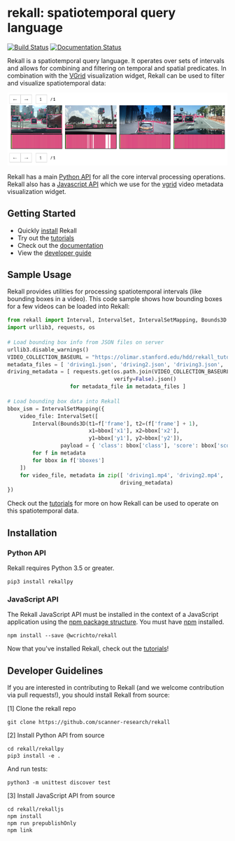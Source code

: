 # rekall: spatiotemporal query language

[![Build Status](https://travis-ci.com/scanner-research/rekall.svg?branch=master)](https://travis-ci.com/scanner-research/rekall)
[![Documentation Status](https://readthedocs.org/projects/rekallpy/badge/?version=latest)](https://rekallpy.readthedocs.io/en/latest/?badge=latest)

Rekall is a spatiotemporal query language. It operates over sets of intervals
and allows for combining and filtering on temporal and spatial predicates.
In combination with the [VGrid](https://github.com/scanner-research/vgrid)
visualization widget, Rekall can be used to filter and visualize spatiotemporal
data:

![rekall_preview](figs/rekall_preview.png)

Rekall has a main [Python API](https://github.com/scanner-research/rekall/tree/master/rekallpy)
for all the core interval processing operations. Rekall also has a
[Javascript API](https://github.com/scanner-research/rekall/tree/master/rekalljs)
which we use for the [vgrid](https://github.com/scanner-research/vgrid) video
metadata visualization widget.

## Getting Started
* Quickly [install](#installation) Rekall
* Try out the [tutorials](tutorials/)
* Check out the [documentation](https://rekallpy.readthedocs.io/en/latest/?badge=latest)
* View the [developer guide](#developer-guidelines)

## Sample Usage
Rekall provides utilities for processing spatiotemporal intervals (like bounding
boxes in a video).
This code sample shows how bounding boxes for a few videos can be loaded into
Rekall:
```python
from rekall import Interval, IntervalSet, IntervalSetMapping, Bounds3D
import urllib3, requests, os

# Load bounding box info from JSON files on server
urllib3.disable_warnings()
VIDEO_COLLECTION_BASEURL = "https://olimar.stanford.edu/hdd/rekall_tutorials/basics/"
metadata_files = [ 'driving1.json', 'driving2.json', 'driving3.json', 'driving4.json' ]
driving_metadata = [ requests.get(os.path.join(VIDEO_COLLECTION_BASEURL, metadata_file),
                                  verify=False).json()
                    for metadata_file in metadata_files ]

# Load bounding box data into Rekall
bbox_ism = IntervalSetMapping({
    video_file: IntervalSet([
        Interval(Bounds3D(t1=f['frame'], t2=(f['frame'] + 1),
                          x1=bbox['x1'], x2=bbox['x2'],
                          y1=bbox['y1'], y2=bbox['y2']),
                 payload = { 'class': bbox['class'], 'score': bbox['score'] })
        for f in metadata
        for bbox in f['bboxes']
    ])
    for video_file, metadata in zip([ 'driving1.mp4', 'driving2.mp4', 'driving3.mp4', 'driving4.mp4' ],
                                    driving_metadata)
})
```
Check out the [tutorials](tutorials/) for more on how Rekall can be used to
operate on this spatiotemporal data.

## Installation

### Python API
Rekall requires Python 3.5 or greater.
```
pip3 install rekallpy
```

### JavaScript API
The Rekall JavaScript API must be installed in the context of a JavaScript
application using the [npm package structure](https://docs.npmjs.com/about-packages-and-modules).
You must have [npm](https://www.npmjs.com/get-npm) installed.
```
npm install --save @wcrichto/rekall
```

Now that you've installed Rekall, check out the [tutorials](tutorials/)!

## Developer Guidelines
If you are interested in contributing to Rekall (and we welcome contribution
via pull requests!), you should install Rekall from source:

[1] Clone the rekall repo
```
git clone https://github.com/scanner-research/rekall
```

[2] Install Python API from source
```
cd rekall/rekallpy
pip3 install -e .
```

And run tests:
```
python3 -m unittest discover test
```

[3] Install JavaScript API from source
```
cd rekall/rekalljs
npm install
npm run prepublishOnly
npm link
```
